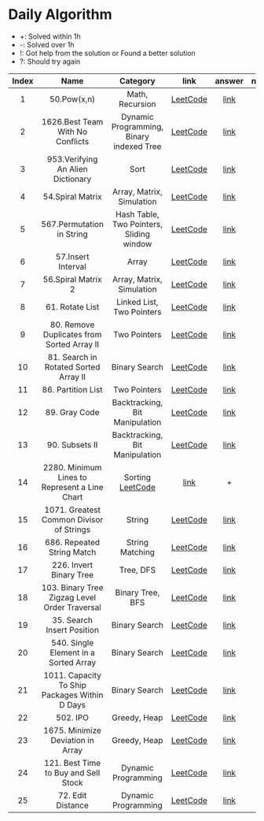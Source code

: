 # Daily Algorithm

- +: Solved within 1h
- -: Solved over 1h
- !: Got help from the solution or Found a better solution
- ?: Should try again

|Index|Name|Category|link|answer|note|
|:---:|:---:|:---:|:---:|:---:|:---:|
| 1   | 50.Pow(x,n) | Math, Recursion | [LeetCode](https://leetcode.com/problems/powx-n/description/) | [link](https://github.com/limjiyoon/Daily_Algorithm/blob/main/leetcode/50_pow.py) | + |
| 2   | 1626.Best Team With No Conflicts | Dynamic Programming, Binary indexed Tree | [LeetCode](https://leetcode.com/problems/best-team-with-no-conflicts/description/) | [link](https://github.com/limjiyoon/Daily_Algorithm/blob/main/leetcode/1626_best_team_with_no_conflicts.py) | +! |
| 3   | 953.Verifying An Alien Dictionary | Sort | [LeetCode](https://leetcode.com/problems/verifying-an-alien-dictionary/description/) | [link](https://github.com/limjiyoon/Daily_Algorithm/blob/main/leetcode/953_verifying_an_alien_dictionary.py) | + |
| 4   | 54.Spiral Matrix | Array, Matrix, Simulation | [LeetCode](https://leetcode.com/problems/spiral-matrix/description/) | [link](https://github.com/limjiyoon/Daily_Algorithm/blob/main/leetcode/54_spiral_matrix.py) | +! |
| 5   | 567.Permutation in String| Hash Table, Two Pointers, Sliding window | [LeetCode](https://leetcode.com/problems/permutation-in-string/description/) | [link](https://github.com/limjiyoon/Daily_Algorithm/blob/main/leetcode/567_permutation_in_string.py) | + |
| 6   | 57.Insert Interval| Array | [LeetCode](https://leetcode.com/problems/insert-interval/description/) | [link](https://github.com/limjiyoon/Daily_Algorithm/blob/main/leetcode/57_insert_interval.py) | + |
| 7   | 56.Spiral Matrix 2| Array, Matrix, Simulation | [LeetCode](https://leetcode.com/problems/spiral-matrix-ii/description/) | [link](https://github.com/limjiyoon/Daily_Algorithm/blob/main/leetcode/56_spiral_matrix_2.py) | +! |
| 8   | 61. Rotate List| Linked List, Two Pointers | [LeetCode](https://leetcode.com/problems/rotate-list/description/) | [link](https://github.com/limjiyoon/Daily_Algorithm/blob/main/leetcode/61_rotate_list.py) | + |
| 9   | 80. Remove Duplicates from Sorted Array II | Two Pointers | [LeetCode](https://leetcode.com/problems/remove-duplicates-from-sorted-array-ii/description/) | [link](https://github.com/limjiyoon/Daily_Algorithm/blob/main/leetcode/80_remove_duplicates_from_sorted_array_2.py) | +! |
| 10   | 81. Search in Rotated Sorted Array II | Binary Search | [LeetCode](https://leetcode.com/problems/search-in-rotated-sorted-array-ii/description/) | [link](https://github.com/limjiyoon/Daily_Algorithm/blob/main/leetcode/81_search_in_roated_sorted_array_2.py) | +! |
| 11   | 86. Partition List | Two Pointers | [LeetCode](https://leetcode.com/problems/search-in-rotated-sorted-array-ii/description/) | [link](https://github.com/limjiyoon/Daily_Algorithm/blob/main/leetcode/86_partition_list.py) | + |
| 12   | 89. Gray Code | Backtracking, Bit Manipulation | [LeetCode](https://leetcode.com/problems/gray-code/description/) | [link](https://github.com/limjiyoon/Daily_Algorithm/blob/main/leetcode/89_gray_code.py) | + |
| 13   | 90. Subsets II | Backtracking, Bit Manipulation | [LeetCode](https://leetcode.com/problems/subsets-ii/description/) | [link](https://github.com/limjiyoon/Daily_Algorithm/blob/main/leetcode/90_subsets_2.py) | + |
| 14   | 2280. Minimum Lines to Represent a Line Chart | Sorting [LeetCode](https://leetcode.com/problems/minimum-lines-to-represent-a-line-chart/description/) | [link](https://github.com/limjiyoon/Daily_Algorithm/blob/main/leetcode/2280_minimum_lines_to_represent_a_line_chart.py) | + |
| 15   | 1071. Greatest Common Divisor of Strings | String | [LeetCode](https://leetcode.com/problems/greatest-common-divisor-of-strings/description/) | [link](https://github.com/limjiyoon/Daily_Algorithm/blob/main/leetcode/1071_greatest_common_divisor_of_strings.py) | + |
| 16   | 686. Repeated String Match | String Matching | [LeetCode](https://leetcode.com/problems/repeated-string-match/description/) | [link](https://github.com/limjiyoon/Daily_Algorithm/blob/main/leetcode/686_repeated_string_match.py) | + |
| 17   | 226. Invert Binary Tree | Tree, DFS | [LeetCode](https://leetcode.com/problems/invert-binary-tree/description/) | [link](https://github.com/limjiyoon/Daily_Algorithm/blob/main/leetcode/226_invert_binary_tree.py) | + |
| 18   | 103. Binary Tree Zigzag Level Order Traversal | Binary Tree, BFS | [LeetCode](https://leetcode.com/problems/binary-tree-zigzag-level-order-traversal/description/) | [link](https://github.com/limjiyoon/Daily_Algorithm/blob/main/leetcode/103_binary_tree_zigzag_level_order_traversal.py) | + |
| 19   | 35. Search Insert Position | Binary Search | [LeetCode](https://leetcode.com/problems/search-insert-position/description/) | [link](https://github.com/limjiyoon/Daily_Algorithm/blob/main/leetcode/35_search_insert_position.py) | + |
| 20   | 540. Single Element in a Sorted Array | Binary Search | [LeetCode](https://leetcode.com/problems/single-element-in-a-sorted-array/) | [link](https://github.com/limjiyoon/Daily_Algorithm/blob/main/leetcode/540_single_element_in_a_sorted_array.py) | + |
| 21   | 1011. Capacity To Ship Packages Within D Days | Binary Search | [LeetCode](https://leetcode.com/problems/capacity-to-ship-packages-within-d-days/description/) | [link](https://github.com/limjiyoon/Daily_Algorithm/blob/main/leetcode/1011_capacity_to_ship_packages_within_d_days.py) | + |
| 22   | 502. IPO | Greedy, Heap | [LeetCode](https://leetcode.com/problems/ipo/description/) | [link](https://github.com/limjiyoon/Daily_Algorithm/blob/main/leetcode/502_ipo.py) | + |
| 23   | 1675. Minimize Deviation in Array | Greedy, Heap | [LeetCode](https://leetcode.com/problems/minimize-deviation-in-array/description/) | [link](https://github.com/limjiyoon/Daily_Algorithm/blob/main/leetcode/1675_minimize_deviation_in_array.py) | - |
| 24   | 121. Best Time to Buy and Sell Stock | Dynamic Programming | [LeetCode](https://leetcode.com/problems/best-time-to-buy-and-sell-stock/) | [link](https://github.com/limjiyoon/Daily_Algorithm/blob/main/leetcode/121_best_time_to_buy_and_sell_stock.py) | + |
| 25   | 72. Edit Distance | Dynamic Programming | [LeetCode](https://leetcode.com/problems/edit-distance/description/) | [link](https://github.com/limjiyoon/Daily_Algorithm/blob/main/leetcode/72_edit_distance.py) | -! |
